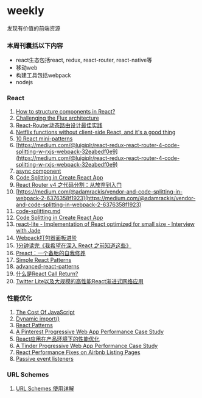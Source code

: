 # weekly
发现有价值的前端资源

### 本周刊囊括以下内容
+ react生态包括react, redux, react-router, react-native等
+ 移动web
+ 构建工具包括webpack
+ nodejs

### React
1. [How to structure components in React?](https://reallifeprogramming.com/how-to-structure-components-in-react-54fc43e71546)
2. [Challenging the Flux architecture](https://medium.com/@raul.mihaila/challenging-the-flux-architecture-2838152a0f8f)
3. [React-Router动态路由设计最佳实践](https://segmentfault.com/a/1190000011765141)
4. [Netflix functions without client-side React, and it's a good thing](https://jakearchibald.com/2017/netflix-and-react/)
5. [10 React mini-patterns](https://hackernoon.com/10-react-mini-patterns-c1da92f068c5)
6. [https://medium.com/@luigiplr/react-redux-react-router-4-code-splitting-w-rxjs-webpack-32eabedf0e9](https://medium.com/@luigiplr/react-redux-react-router-4-code-splitting-w-rxjs-webpack-32eabedf0e9)
7. [async component](https://gist.github.com/acdlite/a68433004f9d6b4cbc83b5cc3990c194)
8. [Code Splitting in Create React App](https://serverless-stack.com/chapters/code-splitting-in-create-react-app.html)
9. [React Router v4 之代码分割：从放弃到入门](http://www.wukai.me/2017/09/25/react-router-v4-code-splitting/)
10. [https://medium.com/@adamrackis/vendor-and-code-splitting-in-webpack-2-6376358f1923](https://medium.com/@adamrackis/vendor-and-code-splitting-in-webpack-2-6376358f1923)
11. [code-splitting.md](https://github.com/ReactTraining/react-router/blob/master/packages/react-router-dom/docs/guides/code-splitting.md)
12. [Code Splitting in Create React App](https://serverless-stack.com/chapters/code-splitting-in-create-react-app.html)
13. [react-lite - Implementation of React optimized for small size - Interview with Jade](https://survivejs.com/blog/react-lite-interview/)
14. [Webpack打包器面板进阶](http://web.jobbole.com/92901/)
15. [1分钟读完《我希望在深入 React 之前知道这些》](https://segmentfault.com/a/1190000011809919)
16. [Preact：一个备胎的自我修养](https://zhuanlan.zhihu.com/p/30796007)
17. [Simple React Patterns](http://lucasmreis.github.io/blog/simple-react-patterns/)
18. [advanced-react-patterns](https://github.com/leanjscom/advanced-react-patterns)
19. [什么是React Call Return?](https://zhuanlan.zhihu.com/p/30915829)
20. [Twitter Lite以及大规模的高性能React渐进式网络应用](http://blog.csdn.net/neal1991/article/details/70193602)
### 性能优化

1. [The Cost Of JavaScript](https://medium.com/dev-channel/the-cost-of-javascript-84009f51e99e)
2. [Dynamic import()](https://developers.google.com/web/updates/2017/11/dynamic-import)
3. [React Patterns](https://reacttraining.com/patterns/)
4. [A Pinterest Progressive Web App Performance Case Study](https://medium.com/dev-channel/a-pinterest-progressive-web-app-performance-case-study-3bd6ed2e6154)
5. [React应用在产品环境下的性能优化](http://benweizhu.github.io/blog/2017/05/12/react-redux-production-optimisation/)
6. [A Tinder Progressive Web App Performance Case Study](https://medium.com/@addyosmani/a-tinder-progressive-web-app-performance-case-study-78919d98ece0)
7. [React Performance Fixes on Airbnb Listing Pages](https://medium.com/airbnb-engineering/recent-web-performance-fixes-on-airbnb-listing-pages-6cd8d93df6f4)
8. [Passive event listeners](https://github.com/WICG/EventListenerOptions/blob/gh-pages/explainer.md#feature-detection)

### URL Schemes
1. [URL Schemes 使用详解](https://www.jianshu.com/p/d3185c70cc44)
